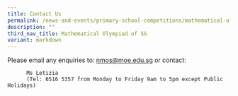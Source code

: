 ```yaml
---
title: Contact Us
permalink: /news-and-events/primary-school-competitions/mathematical-olympiad-of-sg/contact-us/
description: ""
third_nav_title: Mathematical Olympiad of SG
variant: markdown
---
```

Please email any enquiries to: [nmos@moe.edu.sg](mailto:nmos@moe.edu.sg) or contact:

          Ms Letizia
          (Tel: 6516 5357 from Monday to Friday 9am to 5pm except Public Holidays)